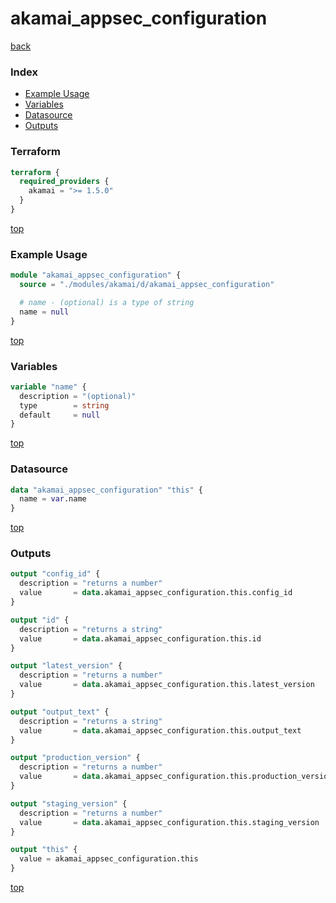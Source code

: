 # akamai_appsec_configuration

[back](../akamai.md)

### Index

- [Example Usage](#example-usage)
- [Variables](#variables)
- [Datasource](#datasource)
- [Outputs](#outputs)

### Terraform

```terraform
terraform {
  required_providers {
    akamai = ">= 1.5.0"
  }
}
```

[top](#index)

### Example Usage

```terraform
module "akamai_appsec_configuration" {
  source = "./modules/akamai/d/akamai_appsec_configuration"

  # name - (optional) is a type of string
  name = null
}
```

[top](#index)

### Variables

```terraform
variable "name" {
  description = "(optional)"
  type        = string
  default     = null
}
```

[top](#index)

### Datasource

```terraform
data "akamai_appsec_configuration" "this" {
  name = var.name
}
```

[top](#index)

### Outputs

```terraform
output "config_id" {
  description = "returns a number"
  value       = data.akamai_appsec_configuration.this.config_id
}

output "id" {
  description = "returns a string"
  value       = data.akamai_appsec_configuration.this.id
}

output "latest_version" {
  description = "returns a number"
  value       = data.akamai_appsec_configuration.this.latest_version
}

output "output_text" {
  description = "returns a string"
  value       = data.akamai_appsec_configuration.this.output_text
}

output "production_version" {
  description = "returns a number"
  value       = data.akamai_appsec_configuration.this.production_version
}

output "staging_version" {
  description = "returns a number"
  value       = data.akamai_appsec_configuration.this.staging_version
}

output "this" {
  value = akamai_appsec_configuration.this
}
```

[top](#index)